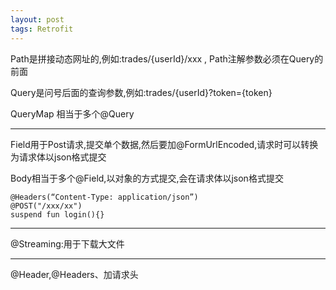 ```yaml
---
layout: post
tags: Retrofit
---
```


Path是拼接动态网址的,例如:trades/{userId}/xxx , Path注解参数必须在Query的前面

Query是问号后面的查询参数,例如:trades/{userId}?token={token}

QueryMap 相当于多个@Query

---

Field用于Post请求,提交单个数据,然后要加@FormUrlEncoded,请求时可以转换为请求体以json格式提交

Body相当于多个@Field,以对象的方式提交,会在请求体以json格式提交


```
@Headers(“Content-Type: application/json”)
@POST("/xxx/xx")
suspend fun login(){}
```

---

@Streaming:用于下载大文件

---

@Header,@Headers、加请求头
